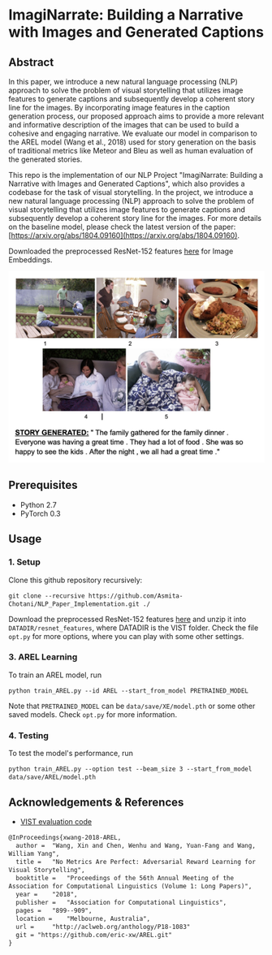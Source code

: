 # ImagiNarrate: Building a Narrative with Images and Generated Captions

## Abstract

In this paper, we introduce a new natural language processing (NLP) approach to solve the
problem of visual storytelling that utilizes image features to generate captions and subsequently
develop a coherent story line for the images. By incorporating image features in
the caption generation process, our proposed approach aims to provide a more relevant and
informative description of the images that can be used to build a cohesive and engaging narrative.
We evaluate our model in comparison to the AREL model (Wang et al., 2018) used
for story generation on the basis of traditional metrics like Meteor and Bleu as well as human
evaluation of the generated stories.

This repo is the implementation of our NLP Project "ImagiNarrate: Building a Narrative with Images and Generated Captions", which also provides a codebase for the task of visual storytelling.
In the project, we introduce a new natural language processing (NLP) approach to solve the problem of visual storytelling that utilizes image features to generate captions and subsequently develop a coherent story line for the images.
For more details on the baseline model, please check the latest version of the paper: [https://arxiv.org/abs/1804.09160](https://arxiv.org/abs/1804.09160).


Downloaded the preprocessed ResNet-152 features [here](https://vist-arel.s3.amazonaws.com/resnet_features.zip) for Image Embeddings.

<p align="demo">
<img src="demo1.png">
</p>

## Prerequisites 
- Python 2.7
- PyTorch 0.3

## Usage
### 1. Setup
Clone this github repository recursively: 

```
git clone --recursive https://github.com/Asmita-Chotani/NLP_Paper_Implementation.git ./
```

Download the preprocessed ResNet-152 features [here](https://vist-arel.s3.amazonaws.com/resnet_features.zip) and unzip it into `DATADIR/resnet_features`, where DATADIR is the VIST folder.
Check the file `opt.py` for more options, where you can play with some other settings.

### 3. AREL Learning
To train an AREL model, run

```
python train_AREL.py --id AREL --start_from_model PRETRAINED_MODEL
```

Note that `PRETRAINED_MODEL` can be `data/save/XE/model.pth` or some other saved models. 
Check `opt.py` for more information.

### 4. Testing
To test the model's performance, run
```
python train_AREL.py --option test --beam_size 3 --start_from_model data/save/AREL/model.pth
```

## Acknowledgements & References
* [VIST evaluation code](https://github.com/lichengunc/vist_eval)
```
@InProceedings{xwang-2018-AREL,
  author = 	"Wang, Xin and Chen, Wenhu and Wang, Yuan-Fang and Wang, William Yang",
  title = 	"No Metrics Are Perfect: Adversarial Reward Learning for Visual Storytelling",
  booktitle = 	"Proceedings of the 56th Annual Meeting of the Association for Computational Linguistics (Volume 1: Long Papers)",
  year = 	"2018",
  publisher = 	"Association for Computational Linguistics",
  pages = 	"899--909",
  location = 	"Melbourne, Australia",
  url = 	"http://aclweb.org/anthology/P18-1083"
  git = "https://github.com/eric-xw/AREL.git"
}
```
